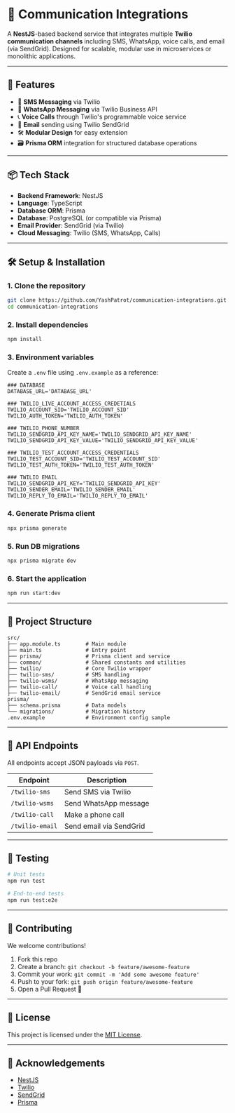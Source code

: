 # 📡 Communication Integrations

A **NestJS**-based backend service that integrates multiple **Twilio communication channels** including SMS, WhatsApp, voice calls, and email (via SendGrid). Designed for scalable, modular use in microservices or monolithic applications.

---

## 🚀 Features

- 📩 **SMS Messaging** via Twilio
- 💬 **WhatsApp Messaging** via Twilio Business API
- 📞 **Voice Calls** through Twilio's programmable voice service
- 📧 **Email** sending using Twilio SendGrid
- 🛠️ **Modular Design** for easy extension
- 🗃️ **Prisma ORM** integration for structured database operations

---

## 📦 Tech Stack

- **Backend Framework**: NestJS
- **Language**: TypeScript
- **Database ORM**: Prisma
- **Database**: PostgreSQL (or compatible via Prisma)
- **Email Provider**: SendGrid (via Twilio)
- **Cloud Messaging**: Twilio (SMS, WhatsApp, Calls)

---

## 🛠️ Setup & Installation

### 1. Clone the repository
```bash
git clone https://github.com/YashPatrot/communication-integrations.git
cd communication-integrations
```

### 2. Install dependencies
```bash
npm install
```

### 3. Environment variables

Create a `.env` file using `.env.example` as a reference:

```dotenv
### DATABASE
DATABASE_URL='DATABASE_URL'

### TWILIO_LIVE_ACCOUNT_ACCESS_CREDETIALS
TWILIO_ACCOUNT_SID='TWILIO_ACCOUNT_SID'
TWILIO_AUTH_TOKEN='TWILIO_AUTH_TOKEN'

### TWILIO_PHONE_NUMBER
TWILIO_SENDGRID_API_KEY_NAME='TWILIO_SENDGRID_API_KEY_NAME'
TWILIO_SENDGRID_API_KEY_VALUE='TWILIO_SENDGRID_API_KEY_VALUE'

### TWILIO_TEST_ACCOUNT_ACCESS_CREDENTIALS
TWILIO_TEST_ACCOUNT_SID='TWILIO_TEST_ACCOUNT_SID'
TWILIO_TEST_AUTH_TOKEN='TWILIO_TEST_AUTH_TOKEN'

### TWILIO EMAIL
TWILIO_SENDGRID_API_KEY='TWILIO_SENDGRID_API_KEY'
TWILIO_SENDER_EMAIL='TWILIO_SENDER_EMAIL'
TWILIO_REPLY_TO_EMAIL='TWILIO_REPLY_TO_EMAIL'
```

### 4. Generate Prisma client
```bash
npx prisma generate
```

### 5. Run DB migrations
```bash
npx prisma migrate dev
```

### 6. Start the application
```bash
npm run start:dev
```

---

## 🧭 Project Structure

```
src/
├── app.module.ts        # Main module
├── main.ts              # Entry point
├── prisma/              # Prisma client and service
├── common/              # Shared constants and utilities
├── twilio/              # Core Twilio wrapper
├── twilio-sms/          # SMS handling
├── twilio-wsms/         # WhatsApp messaging
├── twilio-call/         # Voice call handling
├── twilio-email/        # SendGrid email service
prisma/
├── schema.prisma        # Data models
└── migrations/          # Migration history
.env.example             # Environment config sample
```

---

## 📡 API Endpoints

All endpoints accept JSON payloads via `POST`.

| Endpoint            | Description                 |
|---------------------|-----------------------------|
| `/twilio-sms`       | Send SMS via Twilio         |
| `/twilio-wsms`      | Send WhatsApp message       |
| `/twilio-call`      | Make a phone call           |
| `/twilio-email`     | Send email via SendGrid     |

---

## 🧪 Testing

```bash
# Unit tests
npm run test

# End-to-end tests
npm run test:e2e
```

---

## 🤝 Contributing

We welcome contributions!

1. Fork this repo
2. Create a branch: `git checkout -b feature/awesome-feature`
3. Commit your work: `git commit -m 'Add some awesome feature'`
4. Push to your fork: `git push origin feature/awesome-feature`
5. Open a Pull Request 🚀

---

## 📜 License

This project is licensed under the [MIT License](./LICENSE).

---

## 🙏 Acknowledgements

- [NestJS](https://nestjs.com/)
- [Twilio](https://www.twilio.com/)
- [SendGrid](https://sendgrid.com/)
- [Prisma](https://www.prisma.io/)
